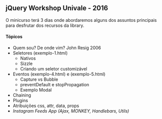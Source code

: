 ## jQuery Workshop Univale - 2016
O minicurso terá 3 dias onde abordaremos alguns dos assuntos principais para desfrutar dos recursos da library.

#### Tópicos
* Quem sou? De onde vim? John Resig 2006
* Seletores (exemplo-1.html)
	* Nativos
	* Sizzle
	* Criando um seletor customizável
* Eventos (exemplo-4.html) e (exemplo-5.html)
	* Capture vs Bubble
	* preventDefault  e stopPropagation
	* Exemplo Modal
* Chaining
* Plugins
* Atribuições css, attr, data, props
* *Instagram Feeds App (Ajax, MONKEY, Handlebars, Utils)*
